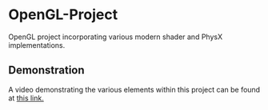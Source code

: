 # OpenGL-Project
OpenGL project incorporating various modern shader and PhysX implementations.

## Demonstration
A video demonstrating the various elements within this project can be found at [this link.](https://www.youtube.com/watch?v=JLKQwkJ_YsY)

